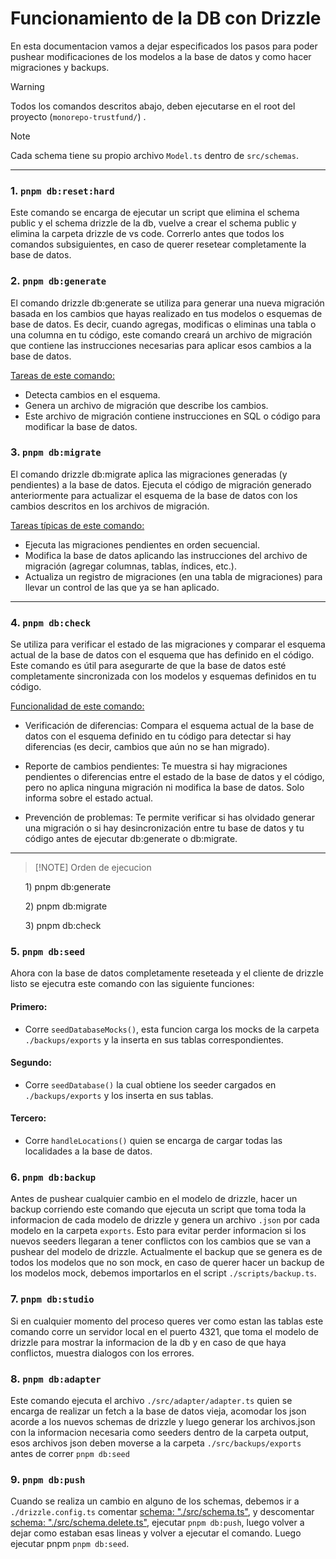 # Funcionamiento de la DB con Drizzle

En esta documentacion vamos a dejar especificados los pasos para poder pushear modificaciones de los modelos a la base de datos y como hacer migraciones y backups.

> [!WARNING]
> Todos los comandos descritos abajo, deben ejecutarse en el root del proyecto (`monorepo-trustfund/`) .

> [!NOTE]
> Cada schema tiene su propio archivo `Model.ts` dentro de `src/schemas`.

---

### 1. `pnpm db:reset:hard`

Este comando se encarga de ejecutar un script que elimina el schema public y el schema drizzle de la db, vuelve a crear el schema public y elimina la carpeta drizzle de vs code. 
Correrlo antes que todos los comandos subsiguientes, en caso de querer resetear completamente la base de datos. 

### 2. `pnpm db:generate`

El comando drizzle db:generate se utiliza para generar una nueva migración basada en los cambios que hayas realizado en tus modelos o esquemas de base de datos. Es decir, cuando agregas, modificas o eliminas una tabla o una columna en tu código, este comando creará un archivo de migración que contiene las instrucciones necesarias para aplicar esos cambios a la base de datos.

<u>Tareas de este comando: </u>

- Detecta cambios en el esquema.
- Genera un archivo de migración que describe los cambios.
- Este archivo de migración contiene instrucciones en SQL o código para modificar la base de datos.

### 3. `pnpm db:migrate`

El comando drizzle db:migrate aplica las migraciones generadas (y pendientes) a la base de datos. Ejecuta el código de migración generado anteriormente para actualizar el esquema de la base de datos con los cambios descritos en los archivos de migración.

<u>Tareas típicas de este comando:</u>

- Ejecuta las migraciones pendientes en orden secuencial.
- Modifica la base de datos aplicando las instrucciones del archivo de migración (agregar columnas, tablas, índices, etc.).
- Actualiza un registro de migraciones (en una tabla de migraciones) para llevar un control de las que ya se han aplicado.

---

### 4. `pnpm db:check`

Se utiliza para verificar el estado de las migraciones y comparar el esquema actual de la base de datos con el esquema que has definido en el código. Este comando es útil para asegurarte de que la base de datos esté completamente sincronizada con los modelos y esquemas definidos en tu código.

<u>Funcionalidad de este comando:</u>

- Verificación de diferencias: Compara el esquema actual de la base de datos con el esquema definido en tu código para detectar si hay diferencias (es decir, cambios que aún no se han migrado).

- Reporte de cambios pendientes: Te muestra si hay migraciones pendientes o diferencias entre el estado de la base de datos y el código, pero no aplica ninguna migración ni modifica la base de datos. Solo informa sobre el estado actual.

- Prevención de problemas: Te permite verificar si has olvidado generar una migración o si hay desincronización entre tu base de datos y tu código antes de ejecutar db:generate o db:migrate.

---

> [!NOTE] Orden de ejecucion

<ol>1) pnpm db:generate</ol>
<ol>2) pnpm db:migrate</ol>
<ol>3) pnpm db:check</ol>

### 5. `pnpm db:seed`

Ahora con la base de datos completamente reseteada y el cliente de drizzle listo se ejecutra este comando con las siguiente funciones:

#### Primero:

- Corre `seedDatabaseMocks()`, esta funcion carga los mocks de la carpeta `./backups/exports` y la inserta en sus tablas correspondientes.

#### Segundo:

- Corre `seedDatabase()` la cual obtiene los seeder cargados en `./backups/exports` y los inserta en sus tablas.

#### Tercero:

- Corre `handleLocations()` quien se encarga de cargar todas las localidades a la base de datos.

### 6. `pnpm db:backup`

Antes de pushear cualquier cambio en el modelo de drizzle, hacer un backup corriendo este comando que ejecuta un script que toma toda la informacion de cada modelo de drizzle y genera un archivo `.json` por cada modelo en la carpeta `exports`. Esto para evitar perder informacion si los nuevos seeders llegaran a tener conflictos con los cambios que se van a pushear del modelo de drizzle. Actualmente el backup que se genera es de todos los modelos que no son mock, en caso de querer hacer un backup de los modelos mock, debemos importarlos en el script `./scripts/backup.ts`.

### 7. `pnpm db:studio`

Si en cualquier momento del proceso queres ver como estan las tablas este comando corre un servidor local en el puerto 4321, que toma el modelo de drizzle para mostrar la informacion de la db y en caso de que haya conflictos, muestra dialogos con los errores.

### 8. `pnpm db:adapter`

Este comando ejecuta el archivo `./src/adapter/adapter.ts` quien se encarga de realizar un fetch a la base de datos vieja, acomodar los json acorde a los nuevos schemas de drizzle y luego generar los archivos.json con la informacion necesaria como seeders dentro de la carpeta output, esos archivos json deben moverse a la carpeta `./src/backups/exports` antes de correr `pnpm db:seed`

### 9. `pnpm db:push`

Cuando se realiza un cambio en alguno de los schemas, debemos ir a `./drizzle.config.ts` comentar <u>schema: "./src/schema.ts"</u>, y descomentar <u>schema: "./src/schema.delete.ts"</u>, ejecutar `pnpm db:push`, luego volver a dejar como estaban esas lineas y volver a ejecutar el comando. Luego ejecutar pnpm `pnpm db:seed`.

